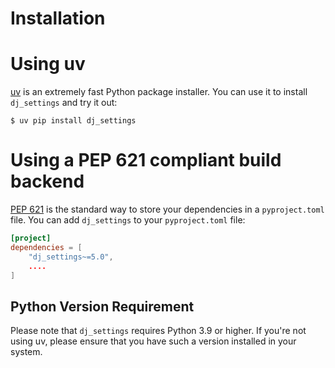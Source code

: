 # Installation

# Using uv

[uv] is an extremely fast Python package installer.
You can use it to install `dj_settings` and try it out:

```console
$ uv pip install dj_settings
```

# Using a PEP 621 compliant build backend

[PEP 621] is the standard way to store your dependencies in a `pyproject.toml` file.
You can add `dj_settings` to your `pyproject.toml` file:

```toml
[project]
dependencies = [
    "dj_settings~=5.0",
    ....
]
```

## Python Version Requirement

Please note that `dj_settings` requires Python 3.9 or higher. If you're not using uv,
please ensure that you have such a version installed in your system.

[uv]: https://github.com/astral-sh/uv
[PEP 621]: https://peps.python.org/pep-0621/
